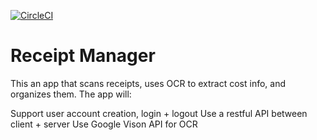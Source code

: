 [![CircleCI](https://circleci.com/gh/amfleming/skeleton.svg?style=svg)](https://circleci.com/gh/amfleming/skeleton)


Receipt Manager
============
This an app that scans receipts, uses OCR to extract cost info, and organizes them. The app will:

Support user account creation, login + logout
Use a restful API between client + server
Use Google Vison API for OCR
